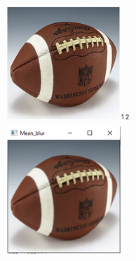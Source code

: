 ![alt text](https://github.com/zakriyahmed/ImageProcessing/blob/master/Images/football.png)
1
2

![alt text](https://github.com/zakriyahmed/ImageProcessing/blob/master/Bluring%20examples/mean_blur.PNG)
